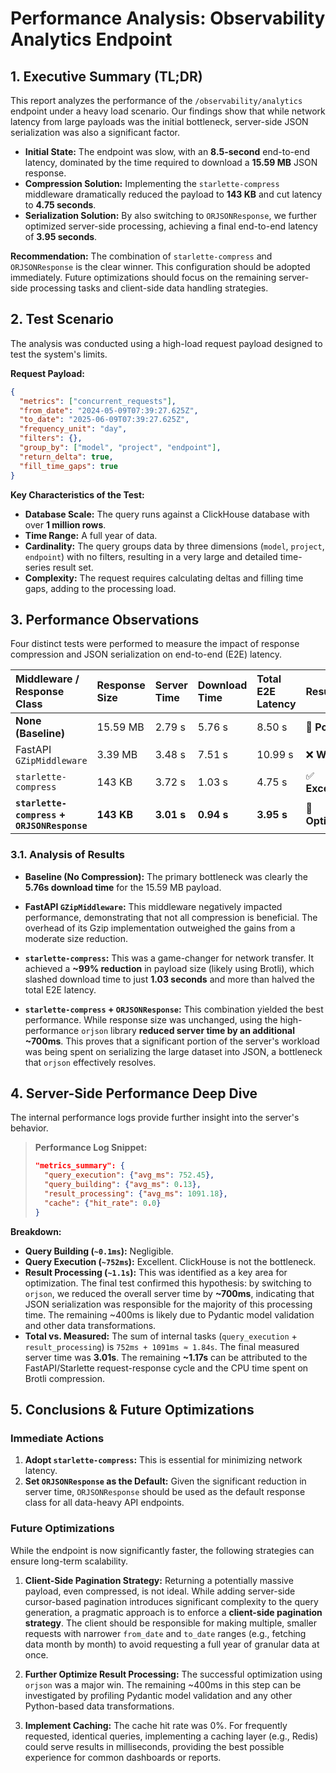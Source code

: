 # Performance Analysis: Observability Analytics Endpoint


## 1. Executive Summary (TL;DR)

This report analyzes the performance of the `/observability/analytics` endpoint under a heavy load scenario. Our findings show that while network latency from large payloads was the initial bottleneck, server-side JSON serialization was also a significant factor.

- **Initial State:** The endpoint was slow, with an **8.5-second** end-to-end latency, dominated by the time required to download a **15.59 MB** JSON response.
- **Compression Solution:** Implementing the `starlette-compress` middleware dramatically reduced the payload to **143 KB** and cut latency to **4.75 seconds**.
- **Serialization Solution:** By also switching to `ORJSONResponse`, we further optimized server-side processing, achieving a final end-to-end latency of **3.95 seconds**.

**Recommendation:** The combination of `starlette-compress` and `ORJSONResponse` is the clear winner. This configuration should be adopted immediately. Future optimizations should focus on the remaining server-side processing tasks and client-side data handling strategies.

## 2. Test Scenario

The analysis was conducted using a high-load request payload designed to test the system's limits.

**Request Payload:**
```json
{
  "metrics": ["concurrent_requests"],
  "from_date": "2024-05-09T07:39:27.625Z",
  "to_date": "2025-06-09T07:39:27.625Z",
  "frequency_unit": "day",
  "filters": {},
  "group_by": ["model", "project", "endpoint"],
  "return_delta": true,
  "fill_time_gaps": true
}
```

**Key Characteristics of the Test:**
* **Database Scale:** The query runs against a ClickHouse database with over **1 million rows**.
* **Time Range:** A full year of data.
* **Cardinality:** The query groups data by three dimensions (`model`, `project`, `endpoint`) with no filters, resulting in a very large and detailed time-series result set.
* **Complexity:** The request requires calculating deltas and filling time gaps, adding to the processing load.

## 3. Performance Observations

Four distinct tests were performed to measure the impact of response compression and JSON serialization on end-to-end (E2E) latency.

| Middleware / Response Class | Response Size | Server Time | Download Time | Total E2E Latency | Result |
| :--- | :--- | :--- | :--- | :--- | :--- |
| **None (Baseline)** | 15.59 MB | 2.79 s | 5.76 s | 8.50 s | 🐌 **Poor** |
| FastAPI `GZipMiddleware` | 3.39 MB | 3.48 s | 7.51 s | 10.99 s | ❌ **Worse** |
| `starlette-compress` | 143 KB | 3.72 s | 1.03 s | 4.75 s | ✅ **Excellent** |
| **`starlette-compress` + `ORJSONResponse`** | **143 KB** | **3.01 s** | **0.94 s** | **3.95 s** | 🚀 **Optimal** |

### 3.1. Analysis of Results

* **Baseline (No Compression):** The primary bottleneck was clearly the **5.76s download time** for the 15.59 MB payload.

* **FastAPI `GZipMiddleware`:** This middleware negatively impacted performance, demonstrating that not all compression is beneficial. The overhead of its Gzip implementation outweighed the gains from a moderate size reduction.

* **`starlette-compress`:** This was a game-changer for network transfer. It achieved a **~99% reduction** in payload size (likely using Brotli), which slashed download time to just **1.03 seconds** and more than halved the total E2E latency.

* **`starlette-compress` + `ORJSONResponse`:** This combination yielded the best performance. While response size was unchanged, using the high-performance `orjson` library **reduced server time by an additional ~700ms**. This proves that a significant portion of the server's workload was being spent on serializing the large dataset into JSON, a bottleneck that `orjson` effectively resolves.

## 4. Server-Side Performance Deep Dive

The internal performance logs provide further insight into the server's behavior.

> **Performance Log Snippet:**
>
> ```json
> "metrics_summary": {
>   "query_execution": {"avg_ms": 752.45},
>   "query_building": {"avg_ms": 0.13},
>   "result_processing": {"avg_ms": 1091.18},
>   "cache": {"hit_rate": 0.0}
> }
> ```

**Breakdown:**
* **Query Building (`~0.1ms`):** Negligible.
* **Query Execution (`~752ms`):** Excellent. ClickHouse is not the bottleneck.
* **Result Processing (`~1.1s`):** This was identified as a key area for optimization. The final test confirmed this hypothesis: by switching to `orjson`, we reduced the overall server time by **~700ms**, indicating that JSON serialization was responsible for the majority of this processing time. The remaining ~400ms is likely due to Pydantic model validation and other data transformations.
* **Total vs. Measured:** The sum of internal tasks (`query_execution` + `result_processing`) is `752ms + 1091ms ≈ 1.84s`. The final measured server time was **3.01s**. The remaining **~1.17s** can be attributed to the FastAPI/Starlette request-response cycle and the CPU time spent on Brotli compression.

## 5. Conclusions & Future Optimizations

### Immediate Actions

1.  **Adopt `starlette-compress`:** This is essential for minimizing network latency.
2.  **Set `ORJSONResponse` as the Default:** Given the significant reduction in server time, `ORJSONResponse` should be used as the default response class for all data-heavy API endpoints.

### Future Optimizations

While the endpoint is now significantly faster, the following strategies can ensure long-term scalability.

1.  **Client-Side Pagination Strategy:** Returning a potentially massive payload, even compressed, is not ideal. While adding server-side cursor-based pagination introduces significant complexity to the query generation, a pragmatic approach is to enforce a **client-side pagination strategy**. The client should be responsible for making multiple, smaller requests with narrower `from_date` and `to_date` ranges (e.g., fetching data month by month) to avoid requesting a full year of granular data at once.

2.  **Further Optimize Result Processing:** The successful optimization using `orjson` was a major win. The remaining ~400ms in this step can be investigated by profiling Pydantic model validation and any other Python-based data transformations.

3.  **Implement Caching:** The cache hit rate was 0%. For frequently requested, identical queries, implementing a caching layer (e.g., Redis) could serve results in milliseconds, providing the best possible experience for common dashboards or reports.
